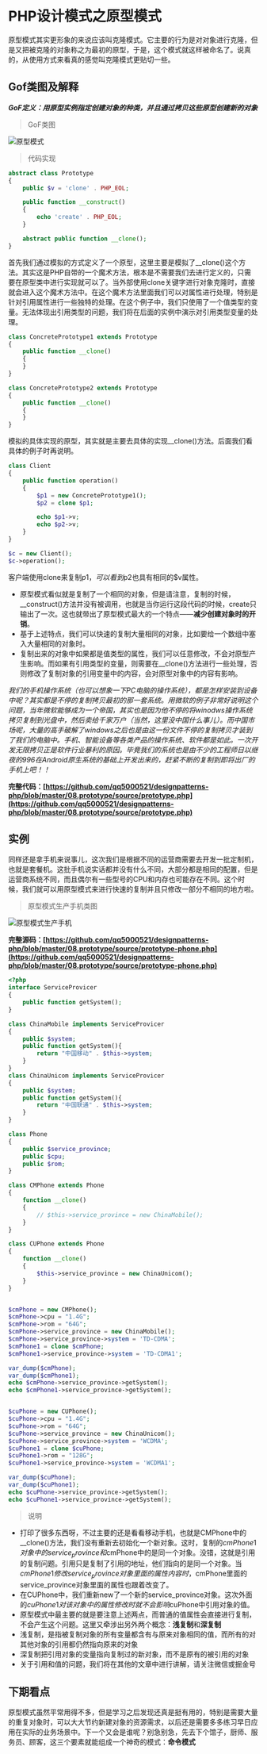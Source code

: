 # PHP设计模式之原型模式

原型模式其实更形象的来说应该叫克隆模式。它主要的行为是对对象进行克隆，但是又把被克隆的对象称之为最初的原型，于是，这个模式就这样被命名了。说真的，从使用方式来看真的感觉叫克隆模式更贴切一些。

## Gof类图及解释

***GoF定义：用原型实例指定创建对象的种类，并且通过拷贝这些原型创建新的对象***

> GoF类图

![原型模式](https://raw.githubusercontent.com/qq5000521/designpatterns-php/master/08.prototype/img/prototype.jpg)


> 代码实现

```php
abstract class Prototype
{
    public $v = 'clone' . PHP_EOL;

    public function __construct()
    {
        echo 'create' . PHP_EOL;
    }

    abstract public function __clone();
}
```

首先我们通过模拟的方式定义了一个原型，这里主要是模拟了__clone()这个方法。其实这是PHP自带的一个魔术方法，根本是不需要我们去进行定义的，只需要在原型类中进行实现就可以了。当外部使用clone关键字进行对象克隆时，直接就会进入这个魔术方法中。在这个魔术方法里面我们可以对属性进行处理，特别是针对引用属性进行一些独特的处理。在这个例子中，我们只使用了一个值类型的变量。无法体现出引用类型的问题，我们将在后面的实例中演示对引用类型变量的处理。

```php
class ConcretePrototype1 extends Prototype
{
    public function __clone()
    {
    }
}

class ConcretePrototype2 extends Prototype
{
    public function __clone()
    {
    }
}
```

模拟的具体实现的原型，其实就是主要去具体的实现__clone()方法。后面我们看具体的例子时再说明。

```php
class Client
{
    public function operation()
    {
        $p1 = new ConcretePrototype1();
        $p2 = clone $p1;

        echo $p1->v;
        echo $p2->v;
    }
}

$c = new Client();
$c->operation();
```

客户端使用clone来复制$p1，可以看到$p2也具有相同的$v属性。

- 原型模式看似就是复制了一个相同的对象，但是请注意，复制的时候，__construct()方法并没有被调用，也就是当你运行这段代码的时候，create只输出了一次。这也就带出了原型模式最大的一个特点——**减少创建对象时的开销**。
- 基于上述特点，我们可以快速的复制大量相同的对象，比如要给一个数组中塞入大量相同的对象时。
- 复制出来的对象中如果都是值类型的属性，我们可以任意修改，不会对原型产生影响。而如果有引用类型的变量，则需要在__clone()方法进行一些处理，否则修改了复制对象的引用变量中的内容，会对原型对象中的内容有影响。

*我们的手机操作系统（也可以想象一下PC电脑的操作系统），都是怎样安装到设备中呢？其实都是不停的复制拷贝最初的那一套系统。用微软的例子非常好说明这个问题，当年微软能够成为一个帝国，其实也是因为他不停的将winodws操作系统拷贝复制到光盘中，然后卖给千家万户（当然，这里没中国什么事儿）。而中国市场呢，大量的高手破解了windows之后也是由这一份文件不停的复制拷贝才装到了我们的电脑中。手机、智能设备等各类产品的操作系统、软件都是如此。一次开发无限拷贝正是软件行业暴利的原因。毕竟我们的系统也是由不少的工程师日以继夜的996在Android原生系统的基础上开发出来的，赶紧不断的复制到即将出厂的手机上吧！！*

**完整代码：[https://github.com/qq5000521/designpatterns-php/blob/master/08.prototype/source/prototype.php](https://github.com/qq5000521/designpatterns-php/blob/master/08.prototype/source/prototype.php)**

## 实例

同样还是拿手机来说事儿，这次我们是根据不同的运营商需要去开发一批定制机，也就是套餐机。这批手机说实话都并没有什么不同，大部分都是相同的配置，但是运营商系统不同，而且偶尔有一些型号的CPU和内存也可能存在不同。这个时候，我们就可以用原型模式来进行快速的复制并且只修改一部分不相同的地方啦。

> 原型模式生产手机类图

![原型模式生产手机](https://raw.githubusercontent.com/qq5000521/designpatterns-php/master/08.prototype/img/prototype-phone.jpg)


**完整源码：[https://github.com/qq5000521/designpatterns-php/blob/master/08.prototype/source/prototype-phone.php](https://github.com/qq5000521/designpatterns-php/blob/master/08.prototype/source/prototype-phone.php)**

```php
<?php
interface ServiceProvicer
{
    public function getSystem();
}

class ChinaMobile implements ServiceProvicer
{
    public $system;
    public function getSystem(){
        return "中国移动" . $this->system;
    }
}
class ChinaUnicom implements ServiceProvicer
{
    public $system;
    public function getSystem(){
        return "中国联通" . $this->system;
    }
}

class Phone 
{
    public $service_province;
    public $cpu;
    public $rom;
}

class CMPhone extends Phone
{
    function __clone()
    {
        // $this->service_province = new ChinaMobile();
    }
}

class CUPhone extends Phone
{
    function __clone()
    {
        $this->service_province = new ChinaUnicom();
    }
}


$cmPhone = new CMPhone();
$cmPhone->cpu = "1.4G";
$cmPhone->rom = "64G";
$cmPhone->service_province = new ChinaMobile();
$cmPhone->service_province->system = 'TD-CDMA';
$cmPhone1 = clone $cmPhone;
$cmPhone1->service_province->system = 'TD-CDMA1';

var_dump($cmPhone);
var_dump($cmPhone1);
echo $cmPhone->service_province->getSystem();
echo $cmPhone1->service_province->getSystem();


$cuPhone = new CUPhone();
$cuPhone->cpu = "1.4G";
$cuPhone->rom = "64G";
$cuPhone->service_province = new ChinaUnicom();
$cuPhone->service_province->system = 'WCDMA';
$cuPhone1 = clone $cuPhone;
$cuPhone1->rom = "128G";
$cuPhone1->service_province->system = 'WCDMA1';

var_dump($cuPhone);
var_dump($cuPhone1);
echo $cuPhone->service_province->getSystem();
echo $cuPhone1->service_province->getSystem();

```

> 说明

- 打印了很多东西呀，不过主要的还是看看移动手机，也就是CMPhone中的__clone()方法，我们没有重新去初始化一个新对象。这时，复制的$cmPhone1对象中的service_province和$cmPhone中的是同一个对象。没错，这就是引用的复制问题。引用只是复制了引用的地址，他们指向的是同一个对象。当$cmPhone1修改service_province对象里面的属性内容时，$cmPhone里面的service_province对象里面的属性也跟着改变了。
- 在CUPhone中，我们重新new了一个新的service_province对象。这次外面的$cuPhone1对该对象中的属性修改时就不会影响$cuPhone中引用对象的值。
- 原型模式中最主要的就是要注意上述两点，而普通的值属性会直接进行复制，不会产生这个问题。这里又牵涉出另外两个概念：**浅复制**和**深复制**
- 浅复制，是指被复制对象的所有变量都含有与原来对象相同的值，而所有的对其他对象的引用都仍然指向原来的对象
- 深复制把引用对象的变量指向复制过的新对象，而不是原有的被引用的对象
- 关于引用和值的问题，我们将在其他的文章中进行讲解，请关注微信或掘金号

## 下期看点

原型模式虽然平常用得不多，但是学习之后发现还真是挺有用的，特别是需要大量的重复对象时，可以大大节约新建对象的资源需求，以后还是需要多多练习早日应用在实际的业务场景中。下一个又会是谁呢？别急别急，先去下个馆子，厨师、服务员、顾客，这三个要素就能组成一个神奇的模式：**命令模式**

